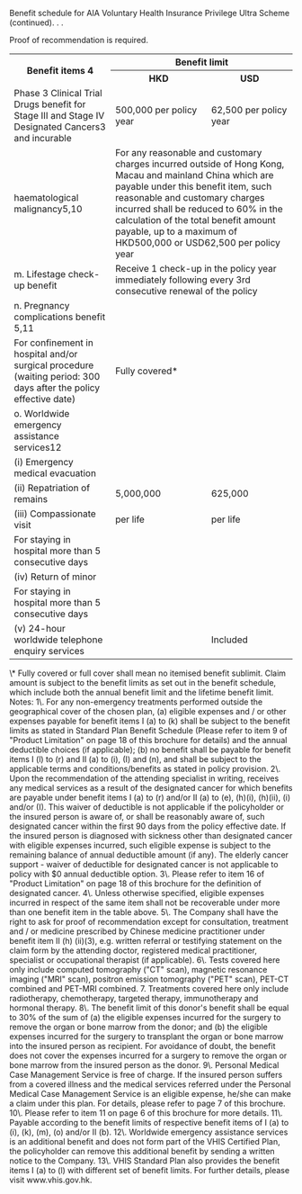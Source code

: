 Benefit schedule for AIA Voluntary Health Insurance Privilege Ultra Scheme (continued). . . 

Proof of recommendation is required.  
<table>
<tr>
<th rowspan="2">Benefit items 4</th>
<th colspan="2">Benefit limit</th>
</tr>
<tr>
<th>HKD</th>
<th>USD</th>
</tr>
<tr>
<td>Phase 3 Clinical Trial Drugs benefit for Stage III and Stage IV Designated Cancers3 and incurable</td>
<td>500,000 per policy year</td>
<td>62,500 per policy year</td>
</tr>
<tr>
<td>haematological malignancy5,10</td>
<td colspan="2">For any reasonable and customary charges incurred outside of Hong Kong, Macau and mainland China which are payable under this benefit item, such reasonable and customary charges incurred shall be reduced to 60% in the calculation of the total benefit amount payable, up to a maximum of HKD500,000 or USD62,500 per policy year</td>
</tr>
<tr>
<td>m. Lifestage check-up benefit</td>
<td colspan="2">Receive 1 check-up in the policy year immediately following every 3rd consecutive renewal of the policy</td>
</tr>
<tr>
<td>n. Pregnancy complications benefit 5,11</td>
<td colspan="2"></td>
</tr>
<tr>
<td>For confinement in hospital and/or surgical procedure (waiting period: 300 days after the policy effective date)</td>
<td colspan="2">Fully covered*</td>
</tr>
<tr>
<td>o. Worldwide emergency assistance services12</td>
<td></td>
<td></td>
</tr>
<tr>
<td>(i) Emergency medical evacuation</td>
<td></td>
<td></td>
</tr>
<tr>
<td>(ii) Repatriation of remains</td>
<td>5,000,000</td>
<td>625,000</td>
</tr>
<tr>
<td>(iii) Compassionate visit</td>
<td>per life</td>
<td>per life</td>
</tr>
<tr>
<td>For staying in hospital more than 5 consecutive days</td>
<td></td>
<td></td>
</tr>
<tr>
<td>(iv) Return of minor</td>
<td></td>
<td></td>
</tr>
<tr>
<td>For staying in hospital more than 5 consecutive days</td>
<td></td>
<td></td>
</tr>
<tr>
<td>(v) 24-hour worldwide telephone enquiry services</td>
<td></td>
<td>Included</td>
</tr>
</table>  
\* Fully covered or full cover shall mean no itemised benefit sublimit. Claim amount is subject to the benefit limits as set out in the benefit schedule, which include both the annual benefit limit and the
lifetime benefit limit.  
Notes:  
1\. For any non-emergency treatments performed outside the geographical cover of the chosen plan, (a) eligible expenses and / or other expenses payable for benefit items I (a) to (k) shall be subject to
the benefit limits as stated in Standard Plan Benefit Schedule (Please refer to item 9 of "Product Limitation" on page 18 of this brochure for details) and the annual deductible choices (if applicable);
(b) no benefit shall be payable for benefit items I (l) to (r) and II (a) to (i), (I) and (n), and shall be subject to the applicable terms and conditions/benefits as stated in policy provision.  
2\.
Upon the recommendation of the attending specialist in writing, receives any medical services as a result of the designated cancer for which benefits are payable under benefit items I (a) to (r)
and/or II (a) to (e), (h)(i), (h)(ii), (i) and/or (I). This waiver of deductible is not applicable if the policyholder or the insured person is aware of, or shall be reasonably aware of, such designated cancer
within the first 90 days from the policy effective date. If the insured person is diagnosed with sickness other than designated cancer with eligible expenses incurred, such eligible expense is subject
to the remaining balance of annual deductible amount (if any). The elderly cancer support - waiver of deductible for designated cancer is not applicable to policy with $0 annual deductible option.  
3\. Please refer to item 16 of "Product Limitation" on page 18 of this brochure for the definition of designated cancer.  
4\. Unless otherwise specified, eligible expenses incurred in respect of the same item shall not be recoverable under more than one benefit item in the table above.  
5\. The Company shall have the right to ask for proof of recommendation except for consultation, treatment and / or medicine prescribed by Chinese medicine practitioner under benefit item II (h) (ii)(3),
e.g. written referral or testifying statement on the claim form by the attending doctor, registered medical practitioner, specialist or occupational therapist (if applicable).  
6\.
Tests covered here only include computed tomography ("CT" scan), magnetic resonance imaging ("MRI" scan), positron emission tomography ("PET" scan), PET-CT combined and PET-MRI combined.
7.
Treatments covered here only include radiotherapy, chemotherapy, targeted therapy, immunotherapy and hormonal therapy.  
8\.
The benefit limit of this donor's benefit shall be equal to 30% of the sum of (a) the eligible expenses incurred for the surgery to remove the organ or bone marrow from the donor; and (b) the eligible
expenses incurred for the surgery to transplant the organ or bone marrow into the insured person as recipient. For avoidance of doubt, the benefit does not cover the expenses incurred for a surgery to
remove the organ or bone marrow from the insured person as the donor.  
9\. Personal Medical Case Management Service is free of charge. If the insured person suffers from a covered illness and the medical services referred under the Personal Medical Case Management
Service is an eligible expense, he/she can make a claim under this plan. For details, please refer to page 7 of this brochure.  
10\. Please refer to item 11 on page 6 of this brochure for more details.  
11\. Payable according to the benefit limits of respective benefit items of I (a) to (i), (k), (m), (o) and/or II (b).  
12\. Worldwide emergency assistance services is an additional benefit and does not form part of the VHIS Certified Plan, the policyholder can remove this additional benefit by sending a written notice to
the Company.  
13\. VHIS Standard Plan also provides the benefit items I (a) to (l) with different set of benefit limits. For further details, please visit www.vhis.gov.hk.